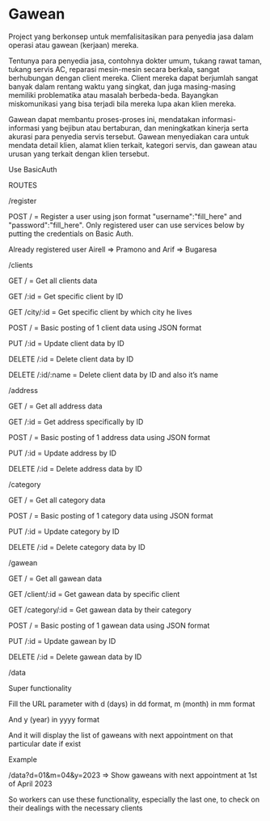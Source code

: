 # Gawean

Project yang berkonsep untuk memfalisitasikan para penyedia jasa dalam operasi atau gawean (kerjaan) mereka. 

Tentunya para penyedia jasa, contohnya dokter umum, tukang rawat taman, tukang servis AC, reparasi mesin-mesin secara berkala, sangat berhubungan dengan client mereka. Client mereka dapat berjumlah sangat banyak dalam rentang waktu yang singkat, dan juga masing-masing memiliki problematika atau masalah berbeda-beda. Bayangkan miskomunikasi yang bisa terjadi bila mereka lupa akan klien mereka.

Gawean dapat membantu proses-proses ini, mendatakan informasi-informasi yang bejibun atau bertaburan, dan meningkatkan kinerja serta akurasi para penyedia servis tersebut. Gawean menyediakan cara untuk mendata detail klien, alamat klien terkait, kategori servis, dan gawean atau urusan yang terkait dengan klien tersebut.


Use BasicAuth


ROUTES

/register

POST / = Register a user using json format "username":"fill_here" and "password":"fill_here". Only registered user can use services below by putting the credentials on Basic Auth. 

Already registered user Airell => Pramono and Arif => Bugaresa


/clients 


GET / = Get all clients data

GET /:id = Get specific client by ID

GET /city/:id = Get specific client by which city he lives

POST / = Basic posting of 1 client data using JSON format

PUT /:id = Update client data by ID

DELETE /:id = Delete client data by ID

DELETE /:id/:name = Delete client data by ID and also it’s name


/address 


GET / = Get all address data

GET /:id = Get address specifically by ID

POST / = Basic posting of 1 address data using JSON format

PUT /:id = Update address by ID

DELETE /:id = Delete address data by ID


/category 


GET / = Get all category data

POST / = Basic posting of 1 category data using JSON format

PUT /:id = Update category by ID

DELETE /:id = Delete category data by ID


/gawean 


GET / = Get all gawean data

GET /client/:id = Get gawean data by specific client

GET /category/:id = Get gawean data by their category

POST / = Basic posting of 1 gawean data using JSON format

PUT /:id = Update gawean by ID

DELETE /:id = Delete gawean data by ID


/data


Super functionality

Fill the URL parameter with d (days) in dd format, m (month) in mm format

And y (year) in yyyy format

And it will display the list of gaweans with next appointment on that particular date if exist

Example 

/data?d=01&m=04&y=2023 => Show gaweans with next appointment at 1st of April 2023

So workers can use these functionality, especially the last one, to check on their dealings with the necessary clients



